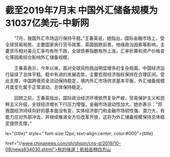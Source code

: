 # 截至2019年7月末 中国外汇储备规模为31037亿美元-中新网

　　“7月，我国外汇市场运行保持平稳。”王春英说，她指出，国际金融市场上，受全球贸易局势、主要国家央行货币政策、英国脱欧前景、地缘政治因素等影响，主要货币相对美元汇率均有所下跌，全球债券指数有所上涨。汇率折算和资产价格变化等因素综合影响外汇储备规模。

　　王春英表示，今年以来，面对全球风险挑战明显增多的复杂局面，中国经济运行延续了总体平稳、稳中有进的发展态势，主要宏观经济指标保持在合理区间。受此支撑，中国跨境资金流动保持稳定，境内外汇市场供求基本平衡，外汇储备规模月度变化属于正常波动，总体保持稳定。

　　回顾之前，王春英指出，国际政治经济环境依然复杂严峻，贸易保护主义和民粹主义升级，全球经济增长下行压力增强，金融市场波动性加大。她亦表示：“但我国经济持续向好的基本面没有变，实体经济部门和金融市场韧性强、潜力大，有能力应对外部冲击，并继续推进全方位改革开放，这将为外汇储备规模保持总体稳定提供支撑。”

le="{title}" style=" font-size:12px; text-align:center; color:#000">{title}

href="//www.chinanews.com/sh/shipin/cns-d/2019/10-09/news834030.shtml">秋的味道！航拍吉林四方山
